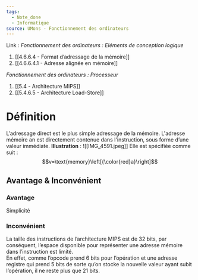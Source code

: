 ```yaml
---
tags:
  - Note_done
  - Informatique
source: UMons - Fonctionnement des ordinateurs
---
```


Link :
_Fonctionnement des ordinateurs : Eléments de conception logique_
1. [[4.6.6.4 - Format d’adressage de la mémoire]]
2. [[4.6.6.4.1 - Adresse alignée en mémoire]]

_Fonctionnement des ordinateurs : Processeur_
1. [[5.4 - Architecture MIPS]]
2. [[5.4.6.5 - Architecture Load-Store]]


# Définition
L’adressage direct est le plus simple adressage de la mémoire. L'adresse mémoire an est directement contenue dans l'instruction, sous forme d’une valeur immédiate. 
**Illustration** : ![[IMG_4591.jpeg]]
Elle est spécifiée comme suit : $$$$$$v=\text{memory}\left[{\color{red}a}\right]$$ 
## Avantage & Inconvénient 
### Avantage
Simplicité 
### Inconvénient 
La taille des instructions de l’architecture MIPS est de 32 bits, par conséquent, l’espace disponible pour représenter une adresse mémoire dans l’instruction est limité. 
\
En effet, comme l’opcode prend 6 bits pour l’opération et une adresse registre qui prend 5 bits de sorte qu’on stocke la nouvelle valeur ayant subit l’opération, il ne reste plus que 21 bits. 
